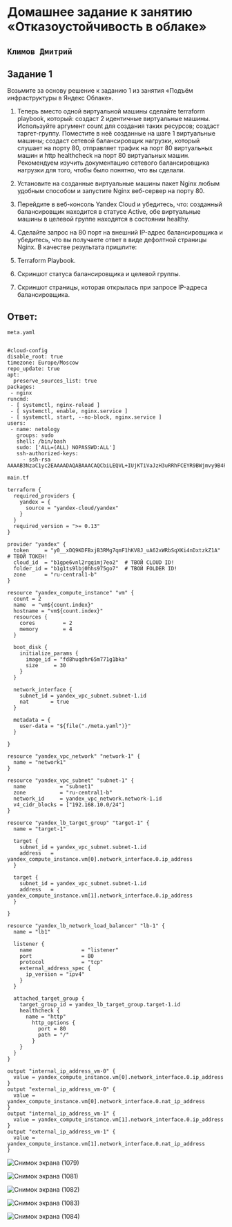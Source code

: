# Домашнее задание к занятию «Отказоустойчивость в облаке»

## ` Климов Дмитрий `

## Задание 1

Возьмите за основу решение к заданию 1 из занятия «Подъём инфраструктуры в Яндекс Облаке».

1. Теперь вместо одной виртуальной машины сделайте terraform playbook, который:
создаст 2 идентичные виртуальные машины. Используйте аргумент count для создания таких ресурсов;
создаст таргет-группу. Поместите в неё созданные на шаге 1 виртуальные машины;
создаст сетевой балансировщик нагрузки, который слушает на порту 80, отправляет трафик на порт 80 виртуальных машин и http healthcheck на порт 80 виртуальных машин.
Рекомендуем изучить документацию сетевого балансировщика нагрузки для того, чтобы было понятно, что вы сделали.

2. Установите на созданные виртуальные машины пакет Nginx любым удобным способом и запустите Nginx веб-сервер на порту 80.

3. Перейдите в веб-консоль Yandex Cloud и убедитесь, что:
созданный балансировщик находится в статусе Active,
обе виртуальные машины в целевой группе находятся в состоянии healthy.

4. Сделайте запрос на 80 порт на внешний IP-адрес балансировщика и убедитесь, что вы получаете ответ в виде дефолтной страницы Nginx.
В качестве результата пришлите:

1. Terraform Playbook.

2. Скриншот статуса балансировщика и целевой группы.

3. Скриншот страницы, которая открылась при запросе IP-адреса балансировщика.

## Ответ:

` meta.yaml `

```

#cloud-config
disable_root: true
timezone: Europe/Moscow
repo_update: true
apt:
  preserve_sources_list: true
packages:
 - nginx
runcmd:
 - [ systemctl, nginx-reload ]
 - [ systemctl, enable, nginx.service ]
 - [ systemctl, start, --no-block, nginx.service ]
users:
 - name: netology
   groups: sudo
   shell: /bin/bash
   sudo: ['ALL=(ALL) NOPASSWD:ALL']
   ssh-authorized-keys:
     - ssh-rsa AAAAB3NzaC1yc2EAAAADAQABAAACAQCbiLEQVL+IUjKTiVaJzH3uRRhFCEYR9BWjmvy9B4PCQE

```

` main.tf `

```
terraform {
  required_providers {
    yandex = {
      source = "yandex-cloud/yandex"
    }
  }
  required_version = ">= 0.13"
}

provider "yandex" {
  token     = "y0__xDQ9KDFBxjB3RMg7qmF1hKV8J_uA62xWRbSqXKi4nDxtzkZ1A"  # ТВОЙ ТОКЕН!
  cloud_id  = "b1gpe6vnl2rgqimj7eo2"  # ТВОЙ CLOUD ID!
  folder_id = "b1g1ts9lbj0hhs975go7"  # ТВОЙ FOLDER ID!
  zone      = "ru-central1-b"
}

resource "yandex_compute_instance" "vm" {
  count = 2
  name  = "vm${count.index}"
  hostname = "vm${count.index}"
  resources {
    cores         = 2
    memory        = 4
  }

  boot_disk {
    initialize_params {
      image_id = "fd8huqdhr65m771g1bka"
      size     = 30
    }
  }

  network_interface {
    subnet_id = yandex_vpc_subnet.subnet-1.id
    nat       = true
  }

  metadata = {
    user-data = "${file("./meta.yaml")}"
  }

}

resource "yandex_vpc_network" "network-1" {
  name = "network1"
}

resource "yandex_vpc_subnet" "subnet-1" {
  name           = "subnet1"
  zone           = "ru-central1-b"
  network_id     = yandex_vpc_network.network-1.id
  v4_cidr_blocks = ["192.168.10.0/24"]
}

resource "yandex_lb_target_group" "target-1" {
  name = "target-1"

  target {
    subnet_id = yandex_vpc_subnet.subnet-1.id
    address   = yandex_compute_instance.vm[0].network_interface.0.ip_address
  }

  target {
    subnet_id = yandex_vpc_subnet.subnet-1.id
    address   = yandex_compute_instance.vm[1].network_interface.0.ip_address
  }

}

resource "yandex_lb_network_load_balancer" "lb-1" {
  name = "lb1"

  listener {
    name                = "listener"
    port                = 80
    protocol            = "tcp"
    external_address_spec {
      ip_version = "ipv4"
    }
  }

  attached_target_group {
    target_group_id = yandex_lb_target_group.target-1.id
    healthcheck {
      name = "http"
        http_options {
          port = 80
          path = "/"
        }
    }
  }
}

output "internal_ip_address_vm-0" {
  value = yandex_compute_instance.vm[0].network_interface.0.ip_address
}
output "external_ip_address_vm-0" {
  value = yandex_compute_instance.vm[0].network_interface.0.nat_ip_address
}
output "internal_ip_address_vm-1" {
  value = yandex_compute_instance.vm[1].network_interface.0.ip_address
}
output "external_ip_address_vm-1" {
  value = yandex_compute_instance.vm[1].network_interface.0.nat_ip_address
}

```

![Снимок экрана (1079)](https://github.com/user-attachments/assets/fef57c4a-fc7e-47e2-bf91-f1a86b413cda)

![Снимок экрана (1081)](https://github.com/user-attachments/assets/2c26bdf4-dbab-4be6-ac30-66657d4b5fd8)

![Снимок экрана (1082)](https://github.com/user-attachments/assets/9081e0f6-28d5-46c0-a2a8-b159e3ada3e5)

![Снимок экрана (1083)](https://github.com/user-attachments/assets/7bc71a42-d99d-4487-bff6-f2e9048aaf39)

![Снимок экрана (1084)](https://github.com/user-attachments/assets/2f7af615-a32b-4ff7-bdc5-6ddb8b53d204)




